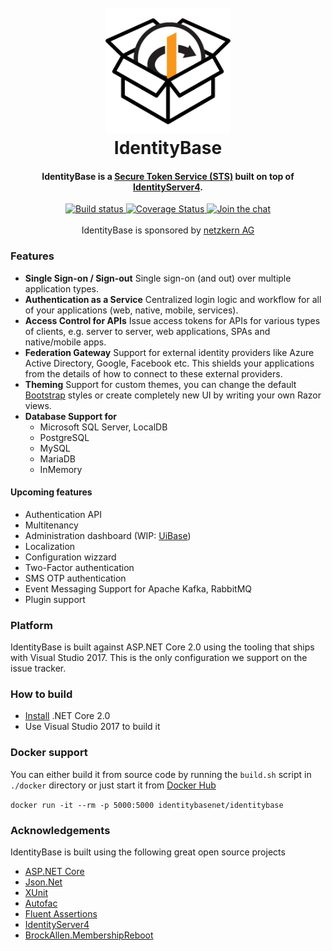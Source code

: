 
<h1 align="center">
  <br>
  <img src="docs/icon.png" alt="IdentityBase" width="200">
  <br>
  IdentityBase
  <br>
</h1>

<h4 align="center">IdentityBase is a <a  target="_blank"  href="https://en.wikipedia.org/wiki/Security_token_service">Secure Token Service (STS)</a> built on top of <a href="https://github.com/IdentityServer/IdentityServer4" target="_blank">IdentityServer4</a>.</h4>

<p align="center">
  <a target="_blank" href="https://ci.appveyor.com/project/aruss81994/servicebase-identityserver/branch/master">
    <img src="https://ci.appveyor.com/api/projects/status/0kld9s4sm8b50930/branch/master?svg=true" alt="Build status">
  </a>
  <a  target="_blank" href="https://coveralls.io/github/aruss/IdentityBase?branch=master">
      <img src="https://coveralls.io/repos/github/aruss/IdentityBase/badge.svg?branch=master" alt="Coverage Status">
  </a>
  <a  target="_blank" href="https://gitter.im/ServiceBase/Lobby?utm_source=badge&utm_medium=badge&utm_campaign=pr-badge&utm_content=badge">
    <img src="https://badges.gitter.im/ServiceBase/Lobby.svg" alt="Join the chat">
  </a>
  </br></br>IdentityBase is sponsored by <a  target="_blank" href="http://netzkern.de">netzkern AG</a>
</p>


### Features

* **Single Sign-on / Sign-out**
  Single sign-on (and out) over multiple application types.
* **Authentication as a Service**
  Centralized login logic and workflow for all of your applications (web, native, mobile, services).
* **Access Control for APIs**
  Issue access tokens for APIs for various types of clients, e.g. server to server, web applications, SPAs and native/mobile apps.
* **Federation Gateway**
  Support for external identity providers like Azure Active Directory, Google, Facebook etc. This shields your applications from the details of how to connect to these external providers.
* **Theming**
  Support for custom themes, you can change the default [Bootstrap](http://getbootstrap.com/) styles or create completely new UI by writing your own Razor views.
* **Database Support for**
   - Microsoft SQL Server, LocalDB
   - PostgreSQL
   - MySQL
   - MariaDB
   - InMemory

#### Upcoming features
* Authentication API
* Multitenancy
* Administration dashboard (WIP: [UiBase](https://github.com/aruss/UiBase))
* Localization
* Configuration wizzard
* Two-Factor authentication
* SMS OTP authentication
* Event Messaging Support for Apache Kafka, RabbitMQ
* Plugin support

### Platform

IdentityBase is built against ASP.NET Core 2.0 using the tooling that ships with Visual Studio 2017. This is the only configuration we support on the issue tracker.

### How to build

* [Install](https://www.microsoft.com/net/download/core#/current) .NET Core 2.0
* Use Visual Studio 2017 to build it

### Docker support

You can either build it from source code by running the `build.sh` script in `./docker` directory or just start it from [Docker Hub](https://hub.docker.com/r/identitybasenet/identitybase/)
 
  `docker run -it --rm -p 5000:5000 identitybasenet/identitybase`

### Acknowledgements

IdentityBase is built using the following great open source projects

* [ASP.NET Core](https://github.com/aspnet)
* [Json.Net](http://www.newtonsoft.com/json)
* [XUnit](https://xunit.github.io/)
* [Autofac](https://autofac.org/)
* [Fluent Assertions](http://www.fluentassertions.com/)
* [IdentityServer4](https://github.com/IdentityServer/IdentityServer4)
* [BrockAllen.MembershipReboot](https://github.com/brockallen/BrockAllen.MembershipReboot)
